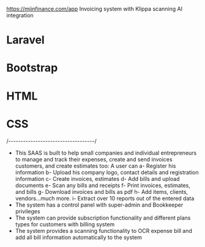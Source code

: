 https://mijnfinance.com/app
Invoicing system with Klippa scanning AI integration
# Laravel
# Bootstrap
# HTML
# CSS
/-----------------------------------/
-	This SAAS is built to help small companies and individual entrepreneurs to manage and track their expenses, create and send invoices customers, and create estimates too: A user can 
a-	Register his information 
b-	Upload his company logo, contact details and registration information
c-	Create invoices, estimates
d-	Add bills and upload documents 
e-	Scan any bills and receipts
f-	Print invoices, estimates, and bills
g-	Download invoices and bills as pdf
h-	Add items, clients, vendors…much more.
i-	Extract over 10 reports out of the entered data
-	The system has a control panel with super-admin and Bookkeeper privileges 
-	The system can provide subscription functionality and different plans types for customers with billing system
-	The system provides a scanning functionality to OCR expense bill and add all bill information automatically to the system
